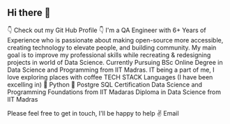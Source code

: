 ## Hi there 👋
👇 Check out my Git Hub Profile 👇
I'm a QA Engineer with 6+ Years of Experience who is passionate about making open-source more accessible, creating technology to elevate people, and building community.
My main goal is to improve my professional skills while recreating & redesigning projects in world of Data Science.
Currently Pursuing BSc Online Degree in Data Science and Programming from IIT Madras.
IT being a part of me, I love exploring places with coffee
TECH STACK
Languages (I have been excelling in)
🐍 Python
🦾 Postgre SQL
Certification
Data Science and Programming Foundations from IIT Madaras
Diploma in Data Science from IIT Madras

Please feel free to get in touch, I'll be happy to help ✌️ Email
